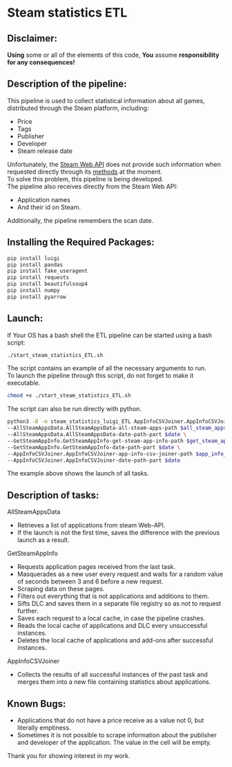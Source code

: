 # Steam statistics ETL

## Disclaimer:
**Using** some or all of the elements of this code, **You** assume **responsibility for any consequences!**<br/>

## Description of the pipeline:
This pipeline is used to collect statistical information about all games, <br/>
distributed through the Steam platform, including:
* Price
* Tags
* Publisher
* Developer
* Steam release date<br/>

Unfortunately, the [Steam Web API](https://developer.valvesoftware.com/wiki/Steam_Web_API) does not provide such information when requested directly through its [methods](https://wiki.teamfortress.com/wiki/WebAPI) at the moment.<br/>
To solve this problem, this pipeline is being developed.<br/>
The pipeline also receives directly from the Steam Web API:
* Application names
* And their id on Steam.

Additionally, the pipeline remembers the scan date.
## Installing the Required Packages:
```bash
pip install luigi
pip install pandas
pip install fake_useragent
pip install requests
pip install beautifulsoup4
pip install numpy
pip install pyarrow
```
## Launch:
If Your OS has a bash shell the ETL pipeline can be started using a bash script:
```bash
./start_steam_statistics_ETL.sh
```
The script contains an example of all the necessary arguments to run.<br/>
To launch the pipeline through this script, do not forget to make it executable.
```bash
chmod +x ./start_steam_statistics_ETL.sh
```
The script can also be run directly with python.
```bash
python3 -B -m steam_statistics_luigi_ETL AppInfoCSVJoiner.AppInfoCSVJoiner --local-scheduler \
--AllSteamAppsData.AllSteamAppsData-all-steam-apps-path $all_steam_apps_path \
--AllSteamAppsData.AllSteamAppsData-date-path-part $date \
--GetSteamAppInfo.GetSteamAppInfo-get-steam-app-info-path $get_steam_app_info_path \
--GetSteamAppInfo.GetSteamAppInfo-date-path-part $date \
--AppInfoCSVJoiner.AppInfoCSVJoiner-app-info-csv-joiner-path $app_info_csv_joiner_path \
--AppInfoCSVJoiner.AppInfoCSVJoiner-date-path-part $date
```
The example above shows the launch of all tasks.

## Description of tasks:
AllSteamAppsData
* Retrieves a list of applications from steam Web-API.
* If the launch is not the first time, saves the difference with the previous launch as a result.

GetSteamAppInfo
* Requests application pages received from the last task.
* Masquerades as a new user every request and waits for a random value of seconds between 3 and 6 before a new request.
* Scraping data on these pages.
* Filters out everything that is not applications and additions to them.
* Sifts DLC and saves them in a separate file registry so as not to request further.
* Saves each request to a local cache, in case the pipeline crashes.
* Reads the local cache of applications and DLC every unsuccessful instances.
* Deletes the local cache of applications and add-ons after successful instances.

AppInfoCSVJoiner
* Collects the results of all successful instances of the past task and merges them into a new file containing statistics about applications.

## Known Bugs:
* Applications that do not have a price receive as a value not 0, but literally emptiness.
* Sometimes it is not possible to scrape information about the publisher and developer of the application.
The value in the cell will be empty.

Thank you for showing interest in my work.